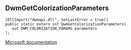 ## DwmGetColorizationParameters

```
[DllImport("dwmapi.dll", SetLastError = true)]
public static extern int DwmGetColorizationParameters(
   out DWM_COLORIZATION_PARAMS parameters
);
```

[Microsoft documentation](TODO)
